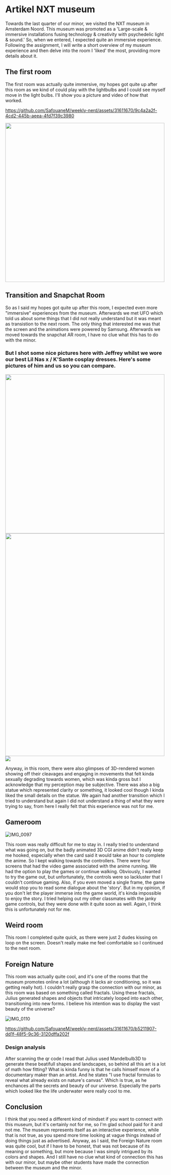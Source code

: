 # Artikel NXT museum
Towards the last quarter of our minor, we visited the NXT museum in Amsterdam Noord. This museum was promoted as a 'Large-scale & immersive installations fusing technology & creativity with psychedelic light & sound.' So, when we entered, I expected quite an immersive experience. Following the assignment, I will write a short overview of my museum experience and then delve into the room I 'liked' the most, providing more details about it.

## The first room
The first room was actually quite immersive, my hopes got quite up after this room as we kind of could play with the lightbulbs and I could see myself move in the light bulbs.  I'll show you a picture and video of how that worked. 

https://github.com/SafouaneM/weekly-nerd/assets/31611670/9c4a2a2f-4cd2-445b-aeea-4fd7f39c3980

<img src="https://github.com/SafouaneM/weekly-nerd/assets/31611670/8fa1cd19-0da9-4dce-ad62-ca931229ac07" width="500" />

## Transition and Snapchat Room
So as I said my hopes got quite up after this room, I expected even more "immersive" experiences from the museum. Afterwards we met UFO which told us about some things that I did not really understand but it was meant as transistion to the next room. The only thing that interested me was that the screen and the animations were powered by Samsung. Afterwards we moved towards the snapchat AR room, I have no clue what this has to do with the minor. 

### __But I shot some nice pictures here with Jeffrey whilst we wore our best Lil Nas x / K'Sante cosplay dresses. Here's some pictures of him and us so you can compare.__

<img src="https://github.com/SafouaneM/weekly-nerd/assets/31611670/e420f994-acea-4608-b6ca-20dd12ffd3d7" width="500"/>
<img src="https://github.com/SafouaneM/weekly-nerd/assets/31611670/54898cf9-b95b-45b3-9a83-5a5088184e0d" width="500" height="700"/>
<img src="https://github.com/SafouaneM/weekly-nerd/assets/31611670/4fe7fc7d-d4c4-4ad4-bc26-76e77abda247" />

Anyway, in this room, there were also glimpses of 3D-rendered women showing off their cleavages and engaging in movements that felt kinda sexually degrading towards women, which was kinda gross but I acknowledge that my perception may be subjective. There was also a big statue which represented clarity or something, it looked cool though I kinda liked the small details on the statue. We again had another transition which I tried to understand but again I did not understand a thing of what they were trying to say, from here I really felt that this experience was not for me.

## Gameroom
![IMG_0097](https://github.com/SafouaneM/weekly-nerd/assets/31611670/96ac9428-6be4-42ba-bde9-f696a0b1bc1a)

This room was really difficult for me to stay in. I really tried to understand what was going on, but the badly animated 3D CGI anime didn't really keep me hooked, especially when the card said it would take an hour to complete the anime. So I kept walking towards the controllers. There were four screens that had the video game associated with the anime running. We had the option to play the games or continue walking. Obviously, I wanted to try the game out, but unfortunately, the controls were so lackluster that I couldn't continue gaming. Also, if you even moved a single frame, the game would stop you to read some dialogue about the 'story'. But in my opinion, if you don't let the player immerse into the game world, it's kinda impossible to enjoy the story. I tried helping out my other classmates with the janky game controls, but they were done with it quite soon as well. Again, I think this is unfortunately not for me.

## Weird room
This room I completed quite quick, as there were just 2 dudes kissing on loop on the screen. Doesn't really make me feel comfortable so I continued to the next room.

## Foreign Nature
This room was actually quite cool, and it's one of the rooms that the museum promotes online a lot (although it lacks air conditioning, so it was getting really hot). I couldn't really grasp the connection with our minor, as this room was based on something called fractals. Using these fractals, Julius generated shapes and objects that intricately looped into each other, transitioning into new forms. I believe his intention was to display the vast beauty of the universe?

![IMG_0110](https://github.com/SafouaneM/weekly-nerd/assets/31611670/b6c25ae5-9b12-4b2b-b3d9-2d0507d3137c)


https://github.com/SafouaneM/weekly-nerd/assets/31611670/b5211907-dd1f-48f5-9c36-3120dffa202f



### Design analysis
After scanning the qr code I read that Julius used Mandelbulb3D to generate these beatifull shapes and landscapes, so behind all this art is a lot of math how fitting? What is kinda funny is that he calls himself more of a documentary maker than an artist. And he states "I use fractal formulas to reveal what already exists on nature's canvas". Which is true, as he enchances all the secrets and beauty of our universe. Especially the parts which looked like the life underwater were really cool to me.

## Conclusion
I think that you need a different kind of mindset if you want to connect with this museum, but it's certainly not for me, so I'm glad school paid for it and not me. The museum represents itself as an interactive experience, while that is not true, as you spend more time looking at vague things instead of doing things just as advertised. Anyway, as I said, the Foreign Nature room was quite cool, but if I have to be honest, that was not because of its meaning or something, but more because I was simply intrigued by its colors and shapes. And I still have no clue what kind of connection this has with our minor, but maybe other students have made the connection between the museum and the minor.









